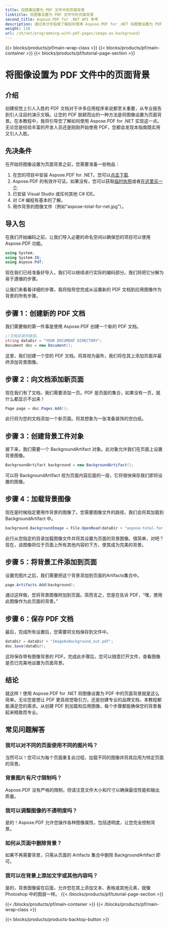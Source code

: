 ```yaml
---
title: 将图像设置为 PDF 文件中的页面背景
linktitle: 将图像设置为 PDF 文件中的页面背景
second_title: Aspose.PDF for .NET API 参考
description: 通过本分步指南了解如何使用 Aspose.PDF for .NET 将图像设置为 PDF 中的页面背景。创建专业、视觉上吸引人的文档。
weight: 110
url: /zh/net/programming-with-pdf-pages/image-as-background/
---
```


{{< blocks/products/pf/main-wrap-class >}}
{{< blocks/products/pf/main-container >}}
{{< blocks/products/pf/tutorial-page-section >}}

# 将图像设置为 PDF 文件中的页面背景

## 介绍

创建视觉上引人入胜的 PDF 文档对于许多应用程序来说都至关重要，从专业报告到引人注目的演示文稿。让您的 PDF 脱颖而出的一种方法是将图像设置为页面背景。在本教程中，我将引导您了解如何使用 Aspose.PDF for .NET 实现这一点。无论您是经验丰富的开发人员还是刚刚开始使用 PDF，您都会发现本指南既实用又引人入胜。

## 先决条件

在开始将图像设置为页面背景之前，您需要准备一些物品：

1. 在您的项目中安装 Aspose.PDF for .NET。您可以[点击下载](https://releases.aspose.com/pdf/net/).
2. Aspose.PDF 的有效许可证。如果没有，您可以获取[临时执照](https://purchase.aspose.com/temporary-license/)或者[在这里买一个](https://purchase.aspose.com/buy).
3. 已安装 Visual Studio 或任何其他 C# IDE。
4. 对 C# 编程有基本的了解。
5. 用作背景的图像文件（例如“aspose-total-for-net.jpg”）。

## 导入包

在我们开始编码之前，让我们导入必要的命名空间以确保您的项目可以使用 Aspose.PDF 功能。

```csharp
using System;
using System.IO;
using Aspose.Pdf;
```

现在我们已经准备好导入，我们可以继续进行实际的编码部分。我们将把它分解为易于遵循的步骤。

让我们来看看详细的步骤。我将指导您完成从设置新的 PDF 文档到应用图像作为背景的所有步骤。

## 步骤 1：创建新的 PDF 文档

我们需要做的第一件事是使用 Aspose.PDF 创建一个新的 PDF 文档。

```csharp
//文档目录的路径。
string dataDir = "YOUR DOCUMENT DIRECTORY";
Document doc = new Document();
```

这里，我们创建一个空的 PDF 文档。将其视为画布，我们将在其上添加页面并最终添加背景图像。

## 步骤 2：向文档添加新页面

现在我们有了文档，我们需要添加一页。PDF 是页面的集合，如果没有一页，就什么都显示不出来！

```csharp
Page page = doc.Pages.Add();
```

此行将为您的文档添加一个新页面。将其想象为一张准备装饰的空白纸。

## 步骤 3：创建背景工件对象

接下来，我们需要一个 BackgroundArtifact 对象。此对象允许我们在页面上设置背景图像。

```csharp
BackgroundArtifact background = new BackgroundArtifact();
```

可以将 BackgroundArtifact 视为页面内容后面的一层，它将很快保存我们即将设置的图像。

## 步骤 4：加载背景图像

现在是时候指定要用作背景的图像了。您需要图像文件的路径，我们会将其加载到 BackgroundArtifact 中。

```csharp
background.BackgroundImage = File.OpenRead(dataDir + "aspose-total-for-net.jpg");
```

此行从您指定的目录加载图像文件并将其设置为页面的背景图像。很简单，对吧？现在，该图像将位于页面上所有其他内容的下方，使其成为完美的背景。

## 步骤 5：将背景工件添加到页面

设置完图片之后，我们需要把这个背景添加到页面的Artifacts集合中。

```csharp
page.Artifacts.Add(background);
```

通过这样做，您将背景图像附加到页面。简而言之，您是在告诉 PDF，“嘿，使用此图像作为此页面的背景。”

## 步骤 6：保存 PDF 文档

最后，完成所有设置后，您需要将文档保存到文件中。

```csharp
dataDir = dataDir + "ImageAsBackground_out.pdf";
doc.Save(dataDir);
```

这将保存带有图像背景的 PDF。完成此步骤后，您可以随意打开文件，查看图像是否已完美地设置为页面背景。

## 结论

就这样！使用 Aspose.PDF for .NET 将图像设置为 PDF 中的页面背景就是这么简单。无论您是想让 PDF 更具视觉吸引力，还是创建专业的品牌文档，本教程都能满足您的需求。从创建 PDF 到加载和应用图像，每个步骤都能确保您的背景看起来精致而专业。

## 常见问题解答

### 我可以对不同的页面使用不同的图片吗？
当然可以！您可以为每个页面重复此过程，加载不同的图像并将其应用为特定页面的背景。

### 背景图片有尺寸限制吗？
Aspose.PDF 没有严格的限制，但请注意文件大小和尺寸以确保最佳性能和输出质量。

### 我可以调整图像的不透明度吗？
是的！Aspose.PDF 允许您操作各种图像属性，包括透明度，让您完全控制背景。

### 如何从页面中删除背景？
如果不再需要背景，只需从页面的 Artifacts 集合中删除 BackgroundArtifact 即可。

### 我可以在背景上添加文字或其他内容吗？
是的，背景图像留在后面，允许您在其上添加文本、表格或其他元素，就像 Photoshop 中的图层一样。
{{< /blocks/products/pf/tutorial-page-section >}}

{{< /blocks/products/pf/main-container >}}
{{< /blocks/products/pf/main-wrap-class >}}

{{< blocks/products/products-backtop-button >}}
